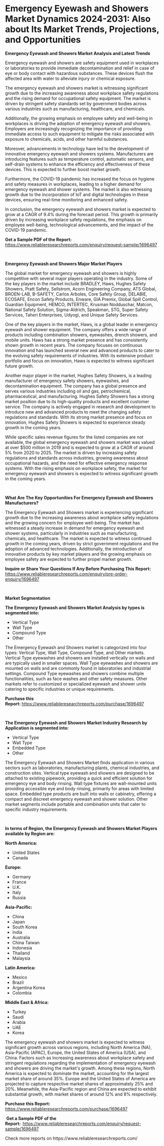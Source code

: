 <p><h1>Emergency Eyewash and Showers Market Dynamics 2024-2031: Also about Its Market Trends, Projections, and Opportunities</h1></p><p><strong>Emergency Eyewash and Showers Market Analysis and Latest Trends</strong></p>
<p><p>Emergency eyewash and showers are safety equipment used in workplaces or laboratories to provide immediate decontamination and relief in case of eye or body contact with hazardous substances. These devices flush the affected area with water to alleviate injury or chemical exposure.</p><p>The emergency eyewash and showers market is witnessing significant growth due to the increasing awareness about workplace safety regulations and the rising demand for occupational safety equipment. The market is driven by stringent safety standards set by government bodies across various industries such as manufacturing, healthcare, and chemicals.</p><p>Additionally, the growing emphasis on employee safety and well-being in workplaces is driving the adoption of emergency eyewash and showers. Employers are increasingly recognizing the importance of providing immediate access to such equipment to mitigate the risks associated with exposure to chemicals, acids, and other harmful substances.</p><p>Moreover, advancements in technology have led to the development of innovative emergency eyewash and showers systems. Manufacturers are introducing features such as temperature control, automatic sensors, and self-drain systems to enhance the efficiency and effectiveness of these devices. This is expected to further boost market growth.</p><p>Furthermore, the COVID-19 pandemic has increased the focus on hygiene and safety measures in workplaces, leading to a higher demand for emergency eyewash and shower systems. The market is also witnessing growth due to the incorporation of IoT and digital technologies in these devices, ensuring real-time monitoring and enhanced safety.</p><p>In conclusion, the emergency eyewash and showers market is expected to grow at a CAGR of 9.4% during the forecast period. This growth is primarily driven by increasing workplace safety regulations, the emphasis on employee well-being, technological advancements, and the impact of the COVID-19 pandemic.</p></p>
<p><strong>Get a Sample PDF of the Report:&nbsp;</strong> <a href="https://www.reliableresearchreports.com/enquiry/request-sample/1696497">https://www.reliableresearchreports.com/enquiry/request-sample/1696497</a></p>
<p>&nbsp;</p>
<p><strong>Emergency Eyewash and Showers Major Market Players</strong></p>
<p><p>The global market for emergency eyewash and showers is highly competitive with several major players operating in the industry. Some of the key players in the market include BRADLEY, Haws, Hughes Safety Showers, Pratt Safety, Sellstrom, Acorn Engineering Company, ATS Global, BROEN-LAB, B-SAFETY, Carlos Arboles, Core Safety Group, DELABIE, ECOSAFE, Encon Safety Products, Enware, GIA Premix, Global Spill Control, Guardian Equipment, HEMCO, INTERTEC, Krusman Nodduschar, Matcon, National Safety Solution, Sigma-Aldrich, Speakman, STG, Super Safety Services, Taheri Enterprises, Udyogi, and Unique Safety Services.</p><p>One of the key players in the market, Haws, is a global leader in emergency eyewash and shower equipment. The company offers a wide range of products including combination showers, eyewashes, drench showers, and mobile units. Haws has a strong market presence and has consistently shown growth in recent years. The company focuses on continuous innovation and has launched several new and advanced products to cater to the evolving safety requirements of industries. With its extensive product portfolio and focus on innovation, Haws is expected to witness significant future growth.</p><p>Another major player in the market, Hughes Safety Showers, is a leading manufacturer of emergency safety showers, eyewashes, and decontamination equipment. The company has a global presence and serves various industries including oil and gas, petrochemical, pharmaceutical, and manufacturing. Hughes Safety Showers has a strong market position due to its high-quality products and excellent customer service. The company is actively engaged in research and development to introduce new and advanced products to meet the changing safety regulations and standards. With its strong market presence and focus on innovation, Hughes Safety Showers is expected to experience steady growth in the coming years.</p><p>While specific sales revenue figures for the listed companies are not available, the global emergency eyewash and showers market was valued at over $500 million in 2019 and is expected to grow at a CAGR of around 5% from 2020 to 2025. The market is driven by increasing safety regulations and standards across industries, growing awareness about occupational hazards, and the need for effective emergency response systems. With the rising emphasis on workplace safety, the market for emergency eyewash and showers is expected to witness significant growth in the coming years.</p></p>
<p>&nbsp;</p>
<p><strong>What Are The Key Opportunities For Emergency Eyewash and Showers Manufacturers?</strong></p>
<p><p>The Emergency Eyewash and Showers market is experiencing significant growth due to the increasing awareness about workplace safety regulations and the growing concern for employee well-being. The market has witnessed a steady increase in demand for emergency eyewash and shower systems, particularly in industries such as manufacturing, chemicals, and healthcare. The market is expected to witness continued growth in the coming years, driven by strict government regulations and the adoption of advanced technologies. Additionally, the introduction of innovative products by key market players and the growing emphasis on employee safety are expected to further propel market growth.</p></p>
<p><strong>Inquire or Share Your Questions If Any Before Purchasing This Report:</strong> <a href="https://www.reliableresearchreports.com/enquiry/pre-order-enquiry/1696497">https://www.reliableresearchreports.com/enquiry/pre-order-enquiry/1696497</a></p>
<p>&nbsp;</p>
<p><strong>Market Segmentation</strong></p>
<p><strong>The Emergency Eyewash and Showers Market Analysis by types is segmented into:</strong></p>
<p><ul><li>Vertical Type</li><li>Wall Type</li><li>Compound Type</li><li>Other</li></ul></p>
<p><p>The Emergency Eyewash and Showers market is categorized into four types: Vertical Type, Wall Type, Compound Type, and Other markets. Vertical Type eyewashes and showers are installed vertically on walls and are typically used in smaller spaces. Wall Type eyewashes and showers are mounted on walls and are commonly found in laboratories and industrial settings. Compound Type eyewashes and showers combine multiple functionalities, such as face washes and other safety measures. Other markets refer to customized or specialized eyewash and shower units catering to specific industries or unique requirements.</p></p>
<p><strong>Purchase this Report:&nbsp;</strong><a href="https://www.reliableresearchreports.com/purchase/1696497">https://www.reliableresearchreports.com/purchase/1696497</a></p>
<p>&nbsp;</p>
<p><strong>The Emergency Eyewash and Showers Market Industry Research by Application is segmented into:</strong></p>
<p><ul><li>Vertical Type</li><li>Wall Type</li><li>Embedded Type</li><li>Other</li></ul></p>
<p><p>The Emergency Eyewash and Showers Market finds application in various sectors such as laboratories, manufacturing plants, chemical industries, and construction sites. Vertical type eyewash and showers are designed to be attached to existing pipework, providing a quick and efficient solution for emergency eye and body rinsing. Wall type fixtures are wall-mounted units providing accessible eye and body rinsing, primarily for areas with limited space. Embedded type products are built into walls or cabinetry, offering a compact and discreet emergency eyewash and shower solution. Other market segments include portable and combination units that cater to specific industry requirements.</p></p>
<p>&nbsp;</p>
<p><strong>In terms of Region, the Emergency Eyewash and Showers Market Players available by Region are:</strong></p>
<p>
    <p> <strong> North America: </strong>
        <ul>
            <li>United States</li>
            <li>Canada</li>
        </ul>
        </p> 
    <p> <strong> Europe: </strong>
        <ul>
            <li>Germany</li>
            <li>France</li>
            <li>U.K.</li>
            <li>Italy</li>
            <li>Russia</li>
        </ul>
        </p> 
    <p> <strong> Asia-Pacific: </strong>
        <ul>
            <li>China</li>
            <li>Japan</li>
            <li>South Korea</li>
            <li>India</li>
            <li>Australia</li>
            <li>China Taiwan</li>
            <li>Indonesia</li>
            <li>Thailand</li>
            <li>Malaysia</li>
        </ul>
        </p> 
    <p> <strong> Latin America: </strong>
        <ul>
            <li>Mexico</li>
            <li>Brazil</li>
            <li>Argentina Korea</li>
            <li>Colombia</li>
        </ul>
        </p> 
    <p> <strong> Middle East & Africa: </strong>
        <ul>
            <li>Turkey</li>
            <li>Saudi</li>
            <li>Arabia</li>
            <li>UAE</li>
            <li>Korea</li>
        </ul>
    </p>
    </p>
<p><p>The emergency eyewash and showers market is expected to witness significant growth across various regions, including North America (NA), Asia-Pacific (APAC), Europe, the United States of America (USA), and China. Factors such as increasing awareness about workplace safety and stringent regulations regarding the implementation of emergency eyewash and showers are driving the market's growth. Among these regions, North America is expected to dominate the market, accounting for the largest market share of around 35%. Europe and the United States of America are projected to capture respective market shares of approximately 25% and 20%. Meanwhile, the Asia-Pacific region and China are expected to exhibit substantial growth, with market shares of around 12% and 8% respectively.</p></p>
<p><strong>Purchase this Report: </strong><a href="https://www.reliableresearchreports.com/purchase/1696497">https://www.reliableresearchreports.com/purchase/1696497</a></p>
<p>&nbsp;<strong>Get a Sample PDF of the Report:&nbsp;&nbsp;</strong><a href="https://www.reliableresearchreports.com/enquiry/request-sample/1696497">https://www.reliableresearchreports.com/enquiry/request-sample/1696497</a></p>
<p><strong></strong></p>
<p>Check more reports on https://www.reliableresearchreports.com/</p>